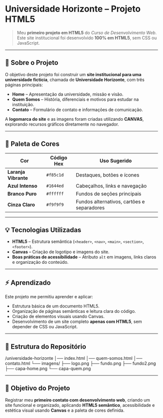 # Universidade Horizonte – Projeto HTML5

> Meu **primeiro projeto em HTML5** do *Curso de Desenvolvimento Web*.  
> Este site institucional foi desenvolvido **100% em HTML5**, sem CSS ou JavaScript.

---

## 📌 Sobre o Projeto

O objetivo deste projeto foi construir um **site institucional para uma universidade fictícia**, chamada de **Universidade Horizonte**, com três páginas principais:

- **Home** – Apresentação da universidade, missão e visão.  
- **Quem Somos** – História, diferenciais e motivos para estudar na instituição.  
- **Contato** – Formulário de contato e informações de comunicação.

A **logomarca do site** e as imagens foram criadas utilizando **CANVAS**, explorando recursos gráficos diretamente no navegador.

---

## 🎨 Paleta de Cores

| Cor               | Código Hex  | Uso Sugerido |
|------------------|------------|----------------|
| **Laranja Vibrante** | `#f85c1d` | Destaques, botões e ícones |
| **Azul Intenso**     | `#1644ed` | Cabeçalhos, links e navegação |
| **Branco Puro**      | `#ffffff` | Fundos de seções principais |
| **Cinza Claro**      | `#f9f9f9` | Fundos alternativos, cartões e separadores |

---

## 💡 Tecnologias Utilizadas

- **HTML5** – Estrutura semântica (`<header>`, `<nav>`, `<main>`, `<section>`, `<footer>`).  
- **Canvas** – Criação de logotipo e imagens do site.  
- **Boas práticas de acessibilidade** – Atributo `alt` em imagens, links claros e organização do conteúdo.

---

## ⚡ Aprendizado

Este projeto me permitiu aprender e aplicar:  

- Estrutura básica de um documento HTML5.  
- Organização de páginas semânticas e leitura clara do código.  
- Criação de elementos visuais usando Canvas.  
- Desenvolvimento de um site completo **apenas com HTML5**, sem depender de CSS ou JavaScript.  

---

## 📁 Estrutura do Repositório

/universidade-horizonte
│── index.html
│── quem-somos.html
│── contato.html
└── imagens/
├── logo.png
├── fundo.png
├── fundo2.png
├── capa-home.png
└── capa-quem.png

---

## 🎯 Objetivo do Projeto

Registrar meu **primeiro contato com desenvolvimento web**, criando um site funcional e organizado, aplicando **HTML5 semântico**, acessibilidade e estética visual usando **Canvas** e a paleta de cores definida.


